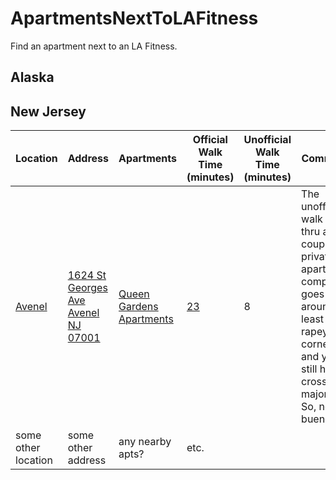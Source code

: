 # ApartmentsNextToLAFitness

Find an apartment next to an LA Fitness.

## Alaska


## New Jersey


| Location    | Address | Apartments | Official Walk Time (minutes) | Unofficial Walk Time (minutes) | Comments |
| ----------- | ----------- | ----------- | ------------- | ------------- | ------------- |
| [Avenel](https://www.lafitness.com/Pages/clubhome.aspx?clubid=1366&Avenel-New+Jersey+GYM)      | [1624 St Georges Ave Avenel NJ 07001](https://www.google.com/maps/place/1624+St+Georges+Ave,+Avenel,+NJ+07001/@40.5918492,-74.2885369,17z/data=!3m1!4b1!4m5!3m4!1s0x89c3b40d35a44509:0xe9d7a1c78951a7ef!8m2!3d40.5918492!4d-74.2885369)       |  [Queen Gardens Apartments](https://www.goldberg-realty.com/queens-gardens/default.aspx) | [23](https://goo.gl/maps/qETWBY8YwC1z6xTbA) |8 |The unofficial walk cuts thru a couple of private apartment complexes, goes around at least one rapey corner, and you still have to cross a major road. So, no bueno. |
| some other location   | some other address        | any nearby apts? | etc. | | |


